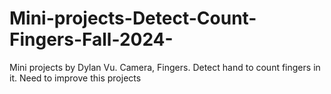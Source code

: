 # Mini-projects-Detect-Count-Fingers-Fall-2024-
Mini projects by Dylan Vu. Camera, Fingers. Detect hand to count fingers in it. Need to improve this projects
